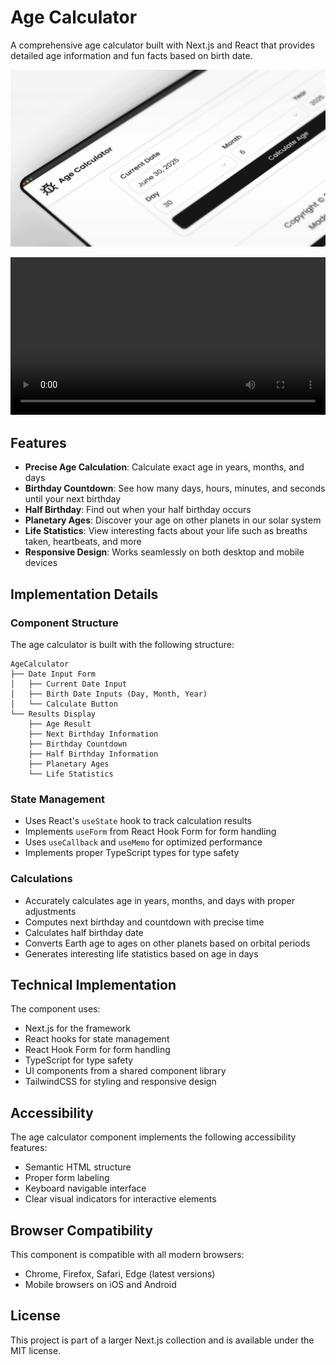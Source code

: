 # Age Calculator

A comprehensive age calculator built with Next.js and React that provides detailed age information and fun facts based on birth date.

![Age Calculator Demo](./preview/age-calculator-preview.png)

<video width="100%" controls>
  <source src="./preview/age-calculator.mp4" type="video/mp4">
  Your browser does not support the video tag.
</video>


## Features

- **Precise Age Calculation**: Calculate exact age in years, months, and days
- **Birthday Countdown**: See how many days, hours, minutes, and seconds until your next birthday
- **Half Birthday**: Find out when your half birthday occurs
- **Planetary Ages**: Discover your age on other planets in our solar system
- **Life Statistics**: View interesting facts about your life such as breaths taken, heartbeats, and more
- **Responsive Design**: Works seamlessly on both desktop and mobile devices

## Implementation Details

### Component Structure

The age calculator is built with the following structure:

```
AgeCalculator
├── Date Input Form
│   ├── Current Date Input
│   ├── Birth Date Inputs (Day, Month, Year)
│   └── Calculate Button
└── Results Display
    ├── Age Result
    ├── Next Birthday Information
    ├── Birthday Countdown
    ├── Half Birthday Information
    ├── Planetary Ages
    └── Life Statistics
```

### State Management

- Uses React's `useState` hook to track calculation results
- Implements `useForm` from React Hook Form for form handling
- Uses `useCallback` and `useMemo` for optimized performance
- Implements proper TypeScript types for type safety

### Calculations

- Accurately calculates age in years, months, and days with proper adjustments
- Computes next birthday and countdown with precise time
- Calculates half birthday date
- Converts Earth age to ages on other planets based on orbital periods
- Generates interesting life statistics based on age in days

## Technical Implementation

The component uses:

- Next.js for the framework
- React hooks for state management
- React Hook Form for form handling
- TypeScript for type safety
- UI components from a shared component library
- TailwindCSS for styling and responsive design

## Accessibility

The age calculator component implements the following accessibility features:

- Semantic HTML structure
- Proper form labeling
- Keyboard navigable interface
- Clear visual indicators for interactive elements

## Browser Compatibility

This component is compatible with all modern browsers:

- Chrome, Firefox, Safari, Edge (latest versions)
- Mobile browsers on iOS and Android

## License

This project is part of a larger Next.js collection and is available under the MIT license. 